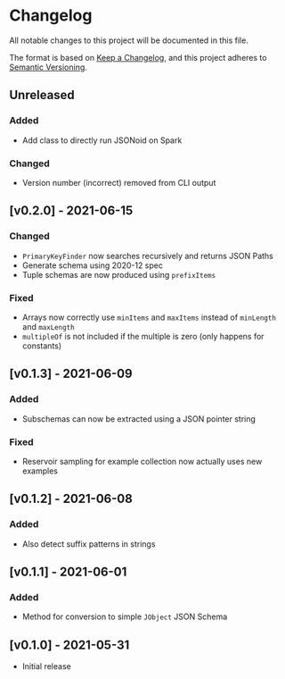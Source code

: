 # Changelog

All notable changes to this project will be documented in this file.

The format is based on [Keep a Changelog](https://keepachangelog.com/en/1.0.0/),
and this project adheres to [Semantic Versioning](https://semver.org/spec/v2.0.0.html).

## Unreleased
### Added
- Add class to directly run JSONoid on Spark

### Changed
- Version number (incorrect) removed from CLI output

## [v0.2.0] - 2021-06-15
### Changed
- `PrimaryKeyFinder` now searches recursively and returns JSON Paths
- Generate schema using 2020-12 spec
- Tuple schemas are now produced using `prefixItems`

### Fixed
- Arrays now correctly use `minItems` and `maxItems` instead of `minLength` and `maxLength`
- `multipleOf` is not included if the multiple is zero (only happens for constants)

## [v0.1.3] - 2021-06-09
### Added
- Subschemas can now be extracted using a JSON pointer string

### Fixed
- Reservoir sampling for example collection now actually uses new examples

## [v0.1.2] - 2021-06-08
### Added
- Also detect suffix patterns in strings

## [v0.1.1] - 2021-06-01
### Added
- Method for conversion to simple `JObject` JSON Schema

## [v0.1.0] - 2021-05-31
- Initial release
